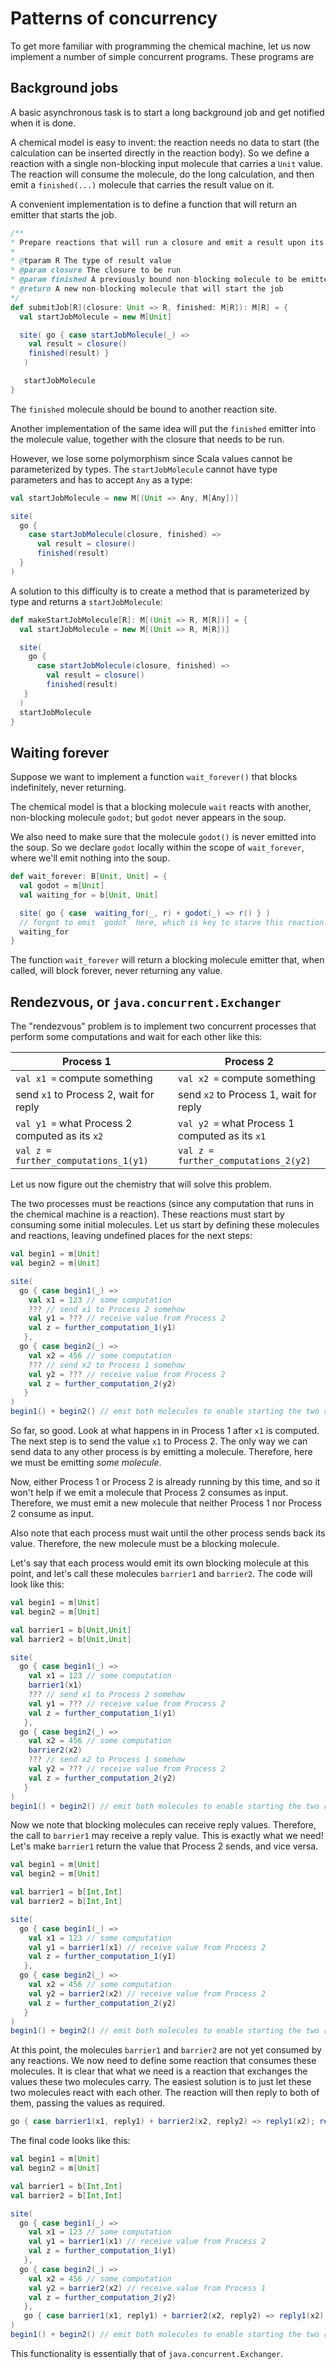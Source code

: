 # Patterns of concurrency

To get more familiar with programming the chemical machine, let us now implement a number of simple concurrent programs.
These programs are 

## Background jobs

A basic asynchronous task is to start a long background job and get notified when it is done.

A chemical model is easy to invent: the reaction needs no data to start (the calculation can be inserted directly in the reaction body).
So we define a reaction with a single non-blocking input molecule that carries a `Unit` value.
The reaction will consume the molecule, do the long calculation, and then emit a `finished(...)` molecule that carries the result value on it.

A convenient implementation is to define a function that will return an emitter that starts the job.

```scala
/**
* Prepare reactions that will run a closure and emit a result upon its completion.
*
* @tparam R The type of result value
* @param closure The closure to be run
* @param finished A previously bound non-blocking molecule to be emitted when the calculation is done
* @return A new non-blocking molecule that will start the job
*/
def submitJob[R](closure: Unit => R, finished: M[R]): M[R] = {
  val startJobMolecule = new M[Unit]

  site( go { case startJobMolecule(_) =>
    val result = closure()
    finished(result) }
   )

   startJobMolecule
}

```

The `finished` molecule should be bound to another reaction site.

Another implementation of the same idea will put the `finished` emitter into the molecule value, together with the closure that needs to be run.

However, we lose some polymorphism since Scala values cannot be parameterized by types.
The `startJobMolecule` cannot have type parameters and has to accept `Any` as a type:

```scala
val startJobMolecule = new M[(Unit => Any, M[Any])]

site(
  go {
    case startJobMolecule(closure, finished) =>
      val result = closure()
      finished(result)
  }
)

```

A solution to this difficulty is to create a method that is parameterized by type and returns a `startJobMolecule`:

```scala
def makeStartJobMolecule[R]: M[(Unit => R, M[R])] = {
  val startJobMolecule = new M[(Unit => R, M[R])]

  site(
    go {
      case startJobMolecule(closure, finished) =>
        val result = closure()
        finished(result)
   }
  )
  startJobMolecule
}

```

## Waiting forever

Suppose we want to implement a function `wait_forever()` that blocks indefinitely, never returning.

The chemical model is that a blocking molecule `wait` reacts with another, non-blocking molecule `godot`; but `godot` never appears in the soup.

We also need to make sure that the molecule `godot()` is never emitted into the soup.
So we declare `godot` locally within the scope of `wait_forever`, where we'll emit nothing into the soup.

```scala
def wait_forever: B[Unit, Unit] = {
  val godot = m[Unit]
  val waiting_for = b[Unit, Unit]

  site( go { case  waiting_for(_, r) + godot(_) => r() } )
  // forgot to emit `godot` here, which is key to starve this reaction.
  waiting_for
}

```

The function `wait_forever` will return a blocking molecule emitter that, when called, will block forever, never returning any value.

## Rendezvous, or `java.concurrent.Exchanger`

The "rendezvous" problem is to implement two concurrent processes that perform some computations and wait for each other like this:

| Process 1 | |  Process 2 |
| --- | --- | --- |
| `val x1 =` compute something | | `val x2 =` compute something |
| send `x1` to Process 2, wait for reply | | send `x2` to Process 1, wait for reply |
| `val y1 =` what Process 2 computed as its `x2` | | `val y2 =` what Process 1 computed as its `x1` |
| `val z = further_computations_1(y1)` | | `val z = further_computations_2(y2)` |

Let us now figure out the chemistry that will solve this problem.

The two processes must be reactions (since any computation that runs in the chemical machine is a reaction).
These reactions must start by consuming some initial molecules.
Let us start by defining these molecules and reactions, leaving undefined places for the next steps:

```scala
val begin1 = m[Unit]
val begin2 = m[Unit]

site(
  go { case begin1(_) =>
    val x1 = 123 // some computation
    ??? // send x1 to Process 2 somehow
    val y1 = ??? // receive value from Process 2
    val z = further_computation_1(y1)
   },
  go { case begin2(_) =>
    val x2 = 456 // some computation
    ??? // send x2 to Process 1 somehow
    val y2 = ??? // receive value from Process 2
    val z = further_computation_2(y2)
   }
)
begin1() + begin2() // emit both molecules to enable starting the two reactions

```

So far, so good.
Look at what happens in in Process 1 after `x1` is computed.
The next step is to send the value `x1` to Process 2.
The only way we can send data to any other process is by emitting a molecule.
Therefore, here we must be emitting _some molecule_.

Now, either Process 1 or Process 2 is already running by this time, and so it won't help if we emit a molecule that Process 2 consumes as input.
Therefore, we must emit a new molecule that neither Process 1 nor Process 2 consume as input.

Also note that each process must wait until the other process sends back its value. 
Therefore, the new molecule must be a blocking molecule.

Let's say that each process would emit its own blocking molecule at this point, and let's call these molecules `barrier1` and `barrier2`.
The code will look like this:

```scala
val begin1 = m[Unit]
val begin2 = m[Unit]

val barrier1 = b[Unit,Unit]
val barrier2 = b[Unit,Unit]

site(
  go { case begin1(_) =>
    val x1 = 123 // some computation
    barrier1(x1) 
    ??? // send x1 to Process 2 somehow
    val y1 = ??? // receive value from Process 2
    val z = further_computation_1(y1)
   },
  go { case begin2(_) =>
    val x2 = 456 // some computation
    barrier2(x2)
    ??? // send x2 to Process 1 somehow
    val y2 = ??? // receive value from Process 2
    val z = further_computation_2(y2)
   }
)
begin1() + begin2() // emit both molecules to enable starting the two reactions

```

Now we note that blocking molecules can receive reply values.
Therefore, the call to `barrier1` may receive a reply value.
This is exactly what we need!
Let's make `barrier1` return the value that Process 2 sends, and vice versa.

```scala
val begin1 = m[Unit]
val begin2 = m[Unit]

val barrier1 = b[Int,Int]
val barrier2 = b[Int,Int]

site(
  go { case begin1(_) =>
    val x1 = 123 // some computation
    val y1 = barrier1(x1) // receive value from Process 2 
    val z = further_computation_1(y1)
   },
  go { case begin2(_) =>
    val x2 = 456 // some computation
    val y2 = barrier2(x2) // receive value from Process 2
    val z = further_computation_2(y2)
   }
)
begin1() + begin2() // emit both molecules to enable starting the two reactions

```

At this point, the molecules `barrier1` and `barrier2` are not yet consumed by any reactions.
We now need to define some reaction that consumes these molecules.
It is clear that what we need is a reaction that exchanges the values these two molecules carry.
The easiest solution is to just let these two molecules react with each other.
The reaction will then reply to both of them, passing the values as required. 

```scala
go { case barrier1(x1, reply1) + barrier2(x2, reply2) => reply1(x2); reply2(x1) }

```

The final code looks like this:

```scala
val begin1 = m[Unit]
val begin2 = m[Unit]

val barrier1 = b[Int,Int]
val barrier2 = b[Int,Int]

site(
  go { case begin1(_) =>
    val x1 = 123 // some computation
    val y1 = barrier1(x1) // receive value from Process 2 
    val z = further_computation_1(y1)
   },
  go { case begin2(_) =>
    val x2 = 456 // some computation
    val y2 = barrier2(x2) // receive value from Process 1
    val z = further_computation_2(y2)
   },
   go { case barrier1(x1, reply1) + barrier2(x2, reply2) => reply1(x2); reply2(x1) }
)
begin1() + begin2() // emit both molecules to enable starting the two reactions

```

This functionality is essentially that of `java.concurrent.Exchanger`.

